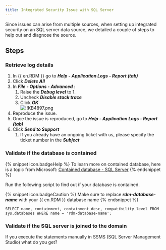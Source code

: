 ```yaml
---
title: Integrated Security Issue with SQL Server
---
```

Since issues can arise from multiple sources, when setting up integrated security on an SQL server data source, we detailed a couple of steps to help out and diagnose the source.
## Steps
### Retrieve log details
1. In {{ en.RDM }} go to ***Help - Application Logs - Report (tab)***
1. Click ***Delete All***
1. In ***File - Options - Advanced*** :
    1. Raise the ***Debug level*** to 1.
    1. Uncheck ***Disable stack trace***
    1. Click ***OK***  
![!!KB4897.png](/img/en/kb/KB4897.png)
1. Reproduce the issue.
1. Once the issue is reproduced, go to ***Help - Application Logs - Report (tab)***
1. Click ***Send to Support***
    1. If you already have an ongoing ticket with us, please specify the ticket number in the ***Subject***

### Validate if the database is contained  
{% snippet icon.badgeHelp %}
To learn more on contained database, here is a topic from Microsoft: [Contained database - SQL Server](https://docs.microsoft.com/en-us/sql/relational-databases/security/contained-database-users-making-your-database-portable?view=sql-server-ver15)
{% endsnippet %}  

Run the following script to find out if your database is contained.  

{% snippet icon.badgeCaution %}
Make sure to replace ***rdm-database-name*** with your {{ en.RDM }} database name
{% endsnippet %}  

```
SELECT name, containment, containment_desc, compatibility_level FROM sys.databases WHERE name = 'rdm-database-name';
```

### Validate if the SQL server is joined to the domain
If you execute the statements manually in SSMS (SQL Server Management Studio) what do you get?
